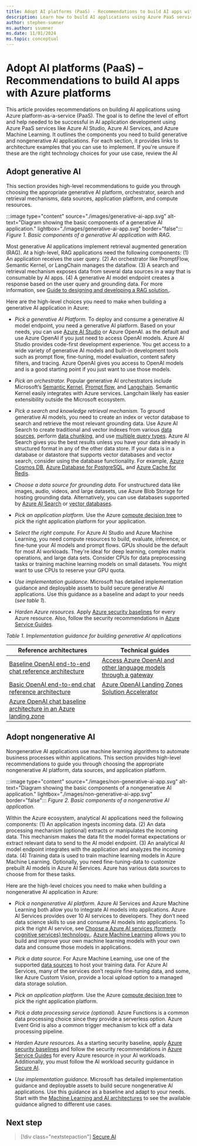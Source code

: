 ```yaml
---
title: Adopt AI platforms (PaaS) - Recommendations to build AI apps with Azure platforms
description: Learn how to build AI applications using Azure PaaS services, including generative and nongenerative AI, with detailed recommendations and architecture guides.
author: stephen-sumner
ms.author: ssumner
ms.date: 11/01/2024
ms.topic: conceptual
---
```


# Adopt AI platforms (PaaS) – Recommendations to build AI apps with Azure platforms

This article provides recommendations on building AI applications using Azure platform-as-a-service (PaaS). The goal is to define the level of effort and help needed to be successful in AI application development using Azure PaaS services like Azure AI Studio, Azure AI Services, and Azure Machine Learning. It outlines the components you need to build generative and nongenerative AI applications. For each section, it provides links to architecture examples that you can use to implement. If you're unsure if these are the right technology choices for your use case, review the AI 

## Adopt generative AI

This section provides high-level recommendations to guide you through choosing the appropriate generative AI platform, orchestrator, search and retrieval mechanisms, data sources, application platform, and compute resources.

:::image type="content" source="./images/generative-ai-app.svg" alt-text="Diagram showing the basic components of a generative AI application." lightbox="./images/generative-ai-app.svg" border="false":::
*Figure 1. Basic components of a generative AI application with RAG.*

Most generative AI applications implement retrieval augmented generation (RAG). At a high-level, RAG applications need the following components: (1) An application receives the user query. (2) An orchestrator like PromptFlow, Semantic Kernel, or LangChain manages the dataflow. (3) A search and retrieval mechanism exposes data from several data sources in a way that is consumable by AI apps. (4) A generative AI model endpoint creates a response based on the user query and grounding data. For more information, see [Guide to designing and developing a RAG solution.](/azure/architecture/ai-ml/guide/rag/rag-solution-design-and-evaluation-guide).

Here are the high-level choices you need to make when building a generative AI application in Azure:

- *Pick a generative AI Platform.* To deploy and consume a generative AI model endpoint, you need a generative AI platform. Based on your needs, you can use [Azure AI Studio](/azure/ai-studio/what-is-ai-studio) or Azure OpenAI. as the default and use Azure OpenAI if you just need to access OpenAI models. Azure AI Studio provides code-first development experience. You get access to a wide variety of generative AI models and built-in development tools such as prompt flow, fine-tuning, model evaluation, content safety filters, and tracing. Azure OpenAI gives you access to OpenAI models and is a good starting point if you just want to use those models.

- *Pick an orchestrator.* Popular generative AI orchestrators include Microsoft’s [Semantic Kernel](/semantic-kernel/overview/), [Prompt flow](https://microsoft.github.io/promptflow/index.html), and [Langchain](https://python.langchain.com/v0.2/docs/integrations/platforms/microsoft/). Semantic Kernel easily integrates with Azure services. Langchain likely has easier extensibility outside the Microsoft ecosystem.

- *Pick a search and knowledge retrieval mechanism.* To ground generative AI models, you need to create an index or vector database to search and retrieve the most relevant grounding data. Use Azure AI Search to create traditional and vector indexes from various [data sources](/azure/search/search-indexer-overview#supported-data-sources), perform [data chunking](/azure/search/vector-search-integrated-vectorization), and use [multiple query types](/azure/search/search-query-overview#types-of-queries). Azure AI Search gives you the best results unless you have your data already in structured format in any of the other data store. If your data is in a database or datastore that supports vector databases and vector search, consider using the database functionality. For example, [Azure Cosmos DB](/azure/cosmos-db/vector-database), [Azure Database for PostgreSQL,](/azure/postgresql/flexible-server/how-to-use-pgvector) and [Azure Cache for Redis](/azure/azure-cache-for-redis/cache-overview-vector-similarity).

- *Choose a data source for grounding data.* For unstructured data like images, audio, videos, and large datasets, use Azure Blob Storage for hosting grounding data. Alternatively, you can use databases supported by [Azure AI Search](/azure/search/search-indexer-overview#supported-data-sources) or [vector databases](/dotnet/ai/conceptual/vector-databases#available-vector-database-solutions).

- *Pick an application platform.* Use the Azure [compute decision tree](/azure/architecture/guide/technology-choices/compute-decision-tree) to pick the right application platform for your application.

- *Select the right compute.* For Azure AI Studio and Azure Machine Learning, you need compute resources to build, evaluate, inference, or fine-tune your AI models and prompt flows. GPUs should be the default for most AI workloads. They're ideal for deep learning, complex matrix operations, and large data sets. Consider CPUs for data preprocessing tasks or training machine learning models on small datasets. You might want to use CPUs to reserve your GPU quota.

- *Use implementation guidance.* Microsoft has detailed implementation guidance and deployable assets to build secure generative AI applications. Use this guidance as a baseline and adapt to your needs (*see table 1*).

- *Harden Azure resources.* Apply [Azure security baselines](/security/benchmark/azure/security-baselines-overview) for every Azure resource. Also, follow the security recommendations in [Azure Service Guides](/azure/well-architected/service-guides/). 

*Table 1. Implementation guidance for building generative AI applications*

| Reference architectures  | Technical guides |
| --- | --- |
| [Baseline OpenAI end-to-end chat reference architecture](/azure/architecture/ai-ml/architecture/baseline-openai-e2e-chat) | [Access Azure OpenAI and other language models through a gateway](/azure/architecture/ai-ml/guide/azure-openai-gateway-guide) |
| [Basic OpenAI end-to-end chat reference architecture](/azure/architecture/ai-ml/architecture/basic-openai-e2e-chat) | [Azure OpenAI Landing Zones Solution Accelerator](https://github.com/Azure/azure-openai-landing-zone/tree/main) |
| [Azure OpenAI chat baseline architecture in an Azure landing zone](/azure/architecture/ai-ml/architecture/azure-openai-baseline-landing-zone) |

## Adopt nongenerative AI

Nongenerative AI applications use machine learning algorithms to automate business processes within applications. This section provides high-level recommendations to guide you through choosing the appropriate nongenerative AI platform, data sources, and application platform.

:::image type="content" source="./images/non-generative-ai-app.svg" alt-text="Diagram showing the basic components of a nongenerative AI application." lightbox="./images/non-generative-ai-app.svg" border="false":::
*Figure 2. Basic components of a nongenerative AI application.*

Within the Azure ecosystem, analytical AI applications need the following components: (1) An application ingests incoming data. (2) An data processing mechanism (optional) extracts or manipulates the incoming data. This mechanism makes the data fit the model format expectations or extract relevant data to send to the AI model endpoint. (3) An analytical AI model endpoint integrates with the application and analyzes the incoming data. (4) Training data is used to train machine learning models in Azure Machine Learning. Optionally, you need fine-tuning-data to customize prebuilt AI models in Azure AI Services. Azure has various data sources to choose from for these tasks. 

Here are the high-level choices you need to make when building a nongenerative AI application in Azure:

- *Pick a nongenerative AI platform.* Azure AI Services and Azure Machine Learning both allow you to integrate AI models into applications. Azure AI Services provides over 10 AI services to developers. They don’t need data science skills to use and consume AI models into applications. To pick the right AI service, see [Choose a Azure AI services (formerly cognitive services) technology.](/azure/architecture/data-guide/technology-choices/cognitive-services). [Azure Machine Learning](/azure/machine-learning/overview-what-is-azure-machine-learning) allows you to build and improve your own machine learning models with your own data and consume those models in applications.

- *Pick a data source.* For Azure Machine Learning, use one of the supported [data sources](/azure/machine-learning/how-to-access-data#supported-data-storage-service-types) to host your training data. For Azure AI Services, many of the services don’t require fine-tuning data, and some, like Azure Custom Vision, provide a local upload option to a managed data storage solution.

- *Pick an application platform.* Use the Azure [compute decision tree](/azure/architecture/guide/technology-choices/compute-decision-tree) to pick the right application platform.

- *Pick a data processing service (optional).* Azure Functions is a common data processing choice since they provide a serverless option. Azure Event Grid is also a common trigger mechanism to kick off a data processing pipeline.

- *Harden Azure resources.* As a starting security baseline, apply [Azure security baselines](/security/benchmark/azure/security-baselines-overview) and follow the security recommendations in [Azure Service Guides](/azure/well-architected/service-guides/) for every Azure resource in your AI workloads. Additionally, you must follow the AI workload security guidance in [Secure AI](secure.md).

- *Use implementation guidance.* Microsoft has detailed implementation guidance and deployable assets to build secure nongenerative AI applications. Use this guidance as a baseline and adapt to your needs. Start with the [Machine Learning and AI architectures](/azure/architecture/ai-ml/) to see the available guidance aligned to different use cases.

## Next step

> [!div class="nextstepaction"]
> [Secure AI](secure.md)
